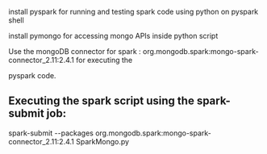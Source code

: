 install pyspark for running and testing spark code using python on pyspark shell

install pymongo for accessing mongo APIs inside python script

Use the mongoDB connector for spark : org.mongodb.spark:mongo-spark-connector_2.11:2.4.1 for executing the 

pyspark code.

Executing the spark script using the spark-submit job:
------------------------------------------------------
spark-submit --packages org.mongodb.spark:mongo-spark-connector_2.11:2.4.1 SparkMongo.py
